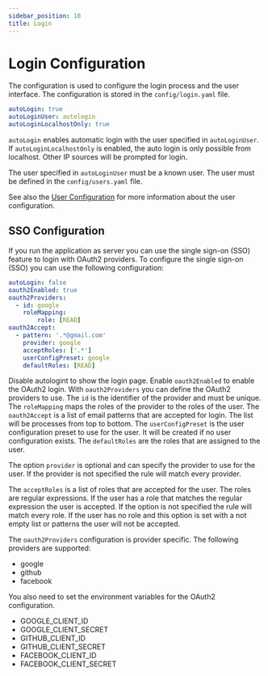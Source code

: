 ```yaml
---
sidebar_position: 10
title: Login
---
```


# Login Configuration

The configuration is used to configure the login process and the user interface. 
The configuration is stored in the `config/login.yaml` file.

```yaml
autoLogin: true
autoLoginUser: autologin
autoLoginLocalhostOnly: true
```

`autoLogin` enables automatic login with the user specified in `autoLoginUser`. If
`autoLoginLocalhostOnly` is enabled, the auto login is only possible from localhost.
Other IP sources will be prompted for login.

The user specified in `autoLoginUser` must be a known user. The user must be defined in the `config/users.yaml` file.

See also the [User Configuration](config-users) for more information about the user configuration.

## SSO Configuration

If you run the application as server you can use the single sign-on (SSO) feature to login with OAuth2 providers.
To configure the single sign-on (SSO) you can use the following configuration:

```yaml
autoLogin: false
oauth2Enabled: true
oauth2Providers:
  - id: google
    roleMapping:
        role: [READ]
oauth2Accept:
  - pattern: '.*@gmail.com'
    provider: google
    acceptRoles: ['.*']
    userConfigPreset: google
    defaultRoles: [READ]
```

Disable autologint to show the login page. Enable `oauth2Enabled` to enable the OAuth2 login. With
`oauth2Providers` you can define the OAuth2 providers to use. The `id` is the identifier of the provider
and must be unique. The `roleMapping` maps the roles of the provider to the roles of the user. 
The `oauth2Accept` is a list of email patterns that are accepted for login. The list will be
processes from top to bottom. The `userConfigPreset` is the user configuration preset to use for the user. It
will be created if no user configuration exists. The `defaultRoles` are the roles that are assigned to the user.

The option `provider` is optional and can specify the provider to use for the user. If the provider is not specified
the rule will match every provider.

The `acceptRoles` is a list of roles that are accepted for the user. The roles are regular expressions. If the user
has a role that matches the regular expression the user is accepted.  If the option is not specified the rule will
match every role. If the user has no role and this option is set with a not empty list or patterns the user will not be
accepted.

The `oauth2Providers` configuration is provider specific. The following providers are supported:
- google
- github
- facebook

You also need to set the environment variables for the OAuth2 configuration.

- GOOGLE_CLIENT_ID
- GOOGLE_CLIENT_SECRET
- GITHUB_CLIENT_ID
- GITHUB_CLIENT_SECRET
- FACEBOOK_CLIENT_ID
- FACEBOOK_CLIENT_SECRET

